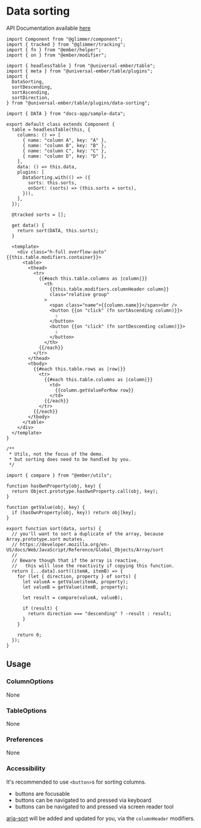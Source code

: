 # Data sorting

API Documentation available [here][api-docs]

[api-docs]: /api/modules/plugins_data_sorting

<div class="featured-demo" data-demo-fit data-demo-tight>

```gjs live preview no-shadow
import Component from "@glimmer/component";
import { tracked } from "@glimmer/tracking";
import { fn } from "@ember/helper";
import { on } from "@ember/modifier";

import { headlessTable } from "@universal-ember/table";
import { meta } from "@universal-ember/table/plugins";
import {
  DataSorting,
  sortDescending,
  sortAscending,
  sortDirection,
} from "@universal-ember/table/plugins/data-sorting";

import { DATA } from "docs-app/sample-data";

export default class extends Component {
  table = headlessTable(this, {
    columns: () => [
      { name: "column A", key: "A" },
      { name: "column B", key: "B" },
      { name: "column C", key: "C" },
      { name: "column D", key: "D" },
    ],
    data: () => this.data,
    plugins: [
      DataSorting.with(() => ({
        sorts: this.sorts,
        onSort: (sorts) => (this.sorts = sorts),
      })),
    ],
  });

  @tracked sorts = [];

  get data() {
    return sort(DATA, this.sorts);
  }

  <template>
    <div class="h-full overflow-auto" {{this.table.modifiers.container}}>
      <table>
        <thead>
          <tr>
            {{#each this.table.columns as |column|}}
              <th
                {{this.table.modifiers.columnHeader column}}
                class="relative group"
              >
                <span class="name">{{column.name}}</span><br />
                <button {{on "click" (fn sortAscending column)}}>
                  ⇧
                </button>
                <button {{on "click" (fn sortDescending column)}}>
                  ⇩
                </button>
              </th>
            {{/each}}
          </tr>
        </thead>
        <tbody>
          {{#each this.table.rows as |row|}}
            <tr>
              {{#each this.table.columns as |column|}}
                <td>
                  {{column.getValueForRow row}}
                </td>
              {{/each}}
            </tr>
          {{/each}}
        </tbody>
      </table>
    </div>
  </template>
}

/**
 * Utils, not the focus of the demo.
 * but sorting does need to be handled by you.
 */

import { compare } from "@ember/utils";

function hasOwnProperty(obj, key) {
  return Object.prototype.hasOwnProperty.call(obj, key);
}

function getValue(obj, key) {
  if (hasOwnProperty(obj, key)) return obj[key];
}

export function sort(data, sorts) {
  // you'll want to sort a duplicate of the array, because Array.prototype.sort mutates.
  // https://developer.mozilla.org/en-US/docs/Web/JavaScript/Reference/Global_Objects/Array/sort
  //
  // Beware though that if the array is reactive,
  //   this will lose the reactivity if copying this function.
  return [...data].sort((itemA, itemB) => {
    for (let { direction, property } of sorts) {
      let valueA = getValue(itemA, property);
      let valueB = getValue(itemB, property);

      let result = compare(valueA, valueB);

      if (result) {
        return direction === "descending" ? -result : result;
      }
    }

    return 0;
  });
}
```

</div>

## Usage

### ColumnOptions

None

### TableOptions

None

### Preferences

None

### Accessibility

It's recommended to use `<button>`s for sorting columns.

- buttons are focusable
- buttons can be navigated to and pressed via keyboard
- buttons can be navigated to and pressed via screen reader tool

[aria-sort](https://developer.mozilla.org/en-US/docs/Web/Accessibility/ARIA/Attributes/aria-sort)
will be added and updated for you, via the `columnHeader` modifiers.
